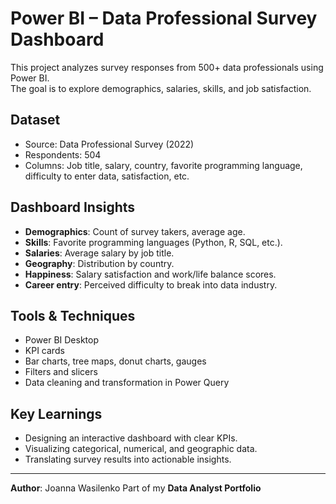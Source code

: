 # Power BI – Data Professional Survey Dashboard

This project analyzes survey responses from 500+ data professionals using Power BI.  
The goal is to explore demographics, salaries, skills, and job satisfaction.

## Dataset
- Source: Data Professional Survey (2022)
- Respondents: 504
- Columns: Job title, salary, country, favorite programming language, difficulty to enter data, satisfaction, etc.

## Dashboard Insights
- **Demographics**: Count of survey takers, average age.
- **Skills**: Favorite programming languages (Python, R, SQL, etc.).
- **Salaries**: Average salary by job title.
- **Geography**: Distribution by country.
- **Happiness**: Salary satisfaction and work/life balance scores.
- **Career entry**: Perceived difficulty to break into data industry.

## Tools & Techniques
- Power BI Desktop
- KPI cards
- Bar charts, tree maps, donut charts, gauges
- Filters and slicers
- Data cleaning and transformation in Power Query

## Key Learnings
- Designing an interactive dashboard with clear KPIs.
- Visualizing categorical, numerical, and geographic data.
- Translating survey results into actionable insights.

---

**Author**: Joanna Wasilenko 
Part of my **Data Analyst Portfolio**
